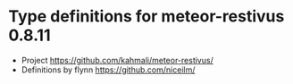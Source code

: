 # Type definitions for meteor-restivus 0.8.11
- Project https://github.com/kahmali/meteor-restivus/
- Definitions by flynn <https://github.com/niceilm/>
